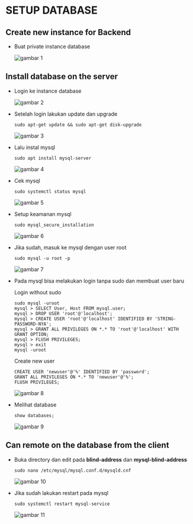 # SETUP DATABASE

## Create new instance for Backend

-   Buat private instance database

    ![gambar 1](assets/001.png)

## Install database on the server

-   Login ke instance database

    ![gambar 2](assets/01logindatabase.png)

-   Setelah login lakukan update dan upgrade

        sudo apt-get update && sudo apt-get disk-upgrade

    ![gambar 3](assets/11dategradedatabase.png)

-   Lalu instal mysql

        sudo apt install mysql-server

    ![gambar 4](assets/12installmysqlserver.png)

-   Cek mysql

        sudo systemctl status mysql

    ![gambar 5](assets/13cekmysql.png)

-   Setup keamanan mysql

        sudo mysql_secure_installation

    ![gambar 6](assets/14sqlsecureinstallastion.png)

-   Jika sudah, masuk ke mysql dengan user root

        sudo mysql -u root -p

    ![gambar 7](assets/15.png)

-   Pada mysql bisa melakukan login tanpa sudo dan membuat user baru

    Login without sudo
    ```
    sudo mysql -uroot
    mysql > SELECT User, Host FROM mysql.user;
    mysql > DROP USER 'root'@'localhost';
    mysql > CREATE USER 'root'@'localhost' IDENTIFIED BY 'STRING-PASSWORD-NYA';
    mysql > GRANT ALL PRIVILEGES ON *.* TO 'root'@'localhost' WITH GRANT OPTION;
    mysql > FLUSH PRIVILEGES;
    mysql > exit
    mysql -uroot
    ```
    Create new user
    ```
    CREATE USER 'newuser'@'%' IDENTIFIED BY 'password';
    GRANT ALL PRIVILEGES ON *.* TO 'newuser'@'%';
    FLUSH PRIVILEGES;
    ```

    ![gambar 8](assets/15tanpasudo.png)

-   Melihat database

        show databases;

    ![gambar 9](assets/16showdatabases.png)

## Can remote on the database from the client

-   Buka directory dan edit pada **blind-address** dan **mysql-blind-address**

        sudo nano /etc/mysql/mysql.conf.d/mysqld.cnf

    ![gambar 10](assets/17nanomysqldcnf.png)

-   Jika sudah lakukan restart pada mysql

        sudo systemctl restart mysql-service

    ![gambar 11](assets/18restartmysql.png)
